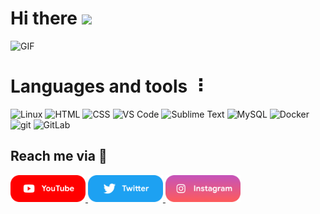 
# Hi there <img src="https://media.giphy.com/media/hvRJCLFzcasrR4ia7z/giphy.gif" width="25px">
<img height="170px" alt="GIF" src="https://i.pinimg.com/originals/e4/26/70/e426702edf874b181aced1e2fa5c6cde.gif" />



# Languages and tools ⠸

<img alt="Linux" src="https://img.shields.io/badge/Linux-FCC624?style=for-the-badge&logo=linux&logoColor=black"> <img alt="HTML" src="https://i.imgur.com/V9Y95DO_d.webp?maxwidth=760&fidelity=grand"> <img alt="CSS" src="https://i.imgur.com/C9Bif3O_d.webp?maxwidth=760&fidelity=grand"> <img alt="VS Code" src="https://i.imgur.com/ryeVifj_d.webp?maxwidth=760&fidelity=grand"> <img alt="Sublime Text" src="https://img.shields.io/static/v1?style=for-the-badge&message=Sublime+Text&color=222222&logo=Sublime+Text&logoColor=FF9800&label="> <img alt="MySQL" src="https://img.shields.io/badge/mysql-%2300f.svg?style=for-the-badge&logo=mysql&logoColor=white"> <img alt="Docker" src="https://img.shields.io/badge/-Docker-46a2f1?&style=for-the-badge&logo=docker&logoColor=white" /> <img alt="git" src="https://img.shields.io/badge/-Git-F05032?&style=for-the-badge&logo=git&logoColor=white" /> <img alt="GitLab" src="https://img.shields.io/badge/gitlab-%23181717.svg?style=for-the-badge&logo=gitlab&logoColor=white"> 

<h2> Reach me via 🔎</h2>

<p float="left">

<a href="https://www.youtube.com/channel/UCsWUThd4cMJY3OXT8depQTw" title="Redirect to YouTube">
    <img src="/assets/youtube.png" width="120" alt="YouTube" />
  </a>
  
  <a href="https://twitter.com/showzur" title="Redirect to Twitter">
    <img src="/assets/twitter.png" width="120" alt="Twitter" />
  </a>
  
  <a href="https://www.instagram.com/showzur/" title="Redirect to Instagram">
    <img src="/assets/instagram.png" width="120" alt="Instagram" />
  </a>

</p>
